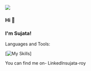 ![](https://komarev.com/ghpvc/?username=Sujata2017)

### Hi 👋

### I'm Sujata!


Languages and Tools:

[![My Skills](https://skillicons.dev/icons?i=flask,git,mysql,opencv,postman,pycharm,python,pytorch,scikit_learn,tensorflow)]


You can find me on- LinkedInsujata-roy


                          
<!--
**Sujata2017/Sujata2017** is a ✨ _special_ ✨ repository because its `README.md` (this file) appears on your GitHub profile.

Here are some ideas to get you started:

- 🔭 I’m currently working on ...
- 🌱 I’m currently learning ...
- 👯 I’m looking to collaborate on ...
- 🤔 I’m looking for help with ...
- 💬 Ask me about ...
- 📫 How to reach me: ...
- 😄 Pronouns: ...
- ⚡ Fun fact: ...
-->
